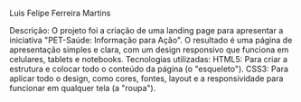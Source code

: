 Luis Felipe Ferreira Martins

Descrição: O projeto foi a criação de uma landing page para apresentar a iniciativa "PET-Saúde: Informação para Ação". O resultado é uma página de apresentação simples e clara, com um design responsivo que funciona em celulares, tablets e notebooks.
Tecnologias utilizadas: 
HTML5: Para criar a estrutura e colocar todo o conteúdo da página (o "esqueleto").
CSS3: Para aplicar todo o design, como cores, fontes, layout e a responsividade para funcionar em qualquer tela (a "roupa").
